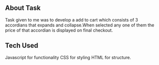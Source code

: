 ## About Task

Task given to me was to develop a add to cart which consists of 3 accordians that expands and collapse.When selected any one of them the price of that accordian is displayed on final checkout.

## Tech Used

Javascript for functionality
CSS for styling
HTML for structure.
